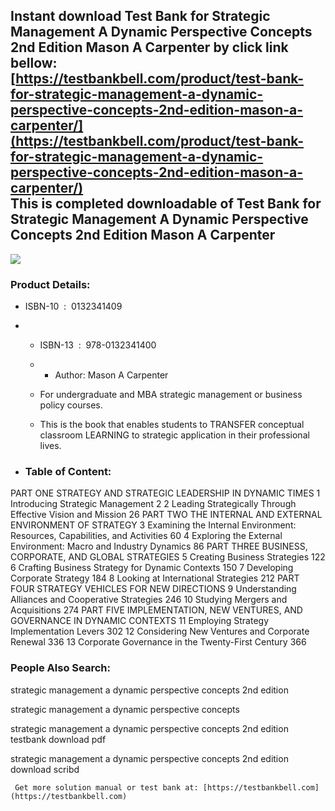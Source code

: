 Instant download **Test Bank for Strategic Management A Dynamic Perspective Concepts 2nd Edition Mason A Carpenter** by click link bellow:  
[https://testbankbell.com/product/test-bank-for-strategic-management-a-dynamic-perspective-concepts-2nd-edition-mason-a-carpenter/](https://testbankbell.com/product/test-bank-for-strategic-management-a-dynamic-perspective-concepts-2nd-edition-mason-a-carpenter/)  
This is completed downloadable of Test Bank for Strategic Management A Dynamic Perspective Concepts 2nd Edition Mason A Carpenter
---------------------------------------------------------------------------------------------------------------------------------


![](https://testbankbell.com/wp-content/uploads/2023/05/strategic-management-a-dynamic-perspective-concepts-mason-a-carpenter-2nd-tb.jpg)
### Product Details:


* ISBN-10 ‏ : ‎ 0132341409
* * ISBN-13 ‏ : ‎ 978-0132341400
  * * Author: Mason A Carpenter
   
  * For undergraduate and MBA strategic management or business policy courses.
 
  * This is the book that enables students to TRANSFER conceptual classroom LEARNING to strategic application in their professional lives.
 
* ### Table of Content:

PART ONE STRATEGY AND STRATEGIC LEADERSHIP IN DYNAMIC TIMES
1 Introducing Strategic Management 2
2 Leading Strategically Through Effective Vision and Mission 26
PART TWO THE INTERNAL AND EXTERNAL ENVIRONMENT OF STRATEGY
3 Examining the Internal Environment: Resources, Capabilities,
and Activities 60
4 Exploring the External Environment: Macro and
Industry Dynamics 86
PART THREE BUSINESS, CORPORATE, AND GLOBAL STRATEGIES
5 Creating Business Strategies 122
6 Crafting Business Strategy for Dynamic Contexts 150
7 Developing Corporate Strategy 184
8 Looking at International Strategies 212
PART FOUR STRATEGY VEHICLES FOR NEW DIRECTIONS
9 Understanding Alliances and Cooperative Strategies 246
10 Studying Mergers and Acquisitions 274
PART FIVE IMPLEMENTATION, NEW VENTURES, AND GOVERNANCE
IN DYNAMIC CONTEXTS
11 Employing Strategy Implementation Levers 302
12 Considering New Ventures and Corporate Renewal 336
13 Corporate Governance in the Twenty-First Century 366


 ### People Also Search:


 strategic management a dynamic perspective concepts 2nd edition

 strategic management a dynamic perspective concepts

 strategic management a dynamic perspective concepts 2nd edition testbank download pdf

 strategic management a dynamic perspective concepts 2nd edition download scribd


     Get more solution manual or test bank at: [https://testbankbell.com](https://testbankbell.com)
